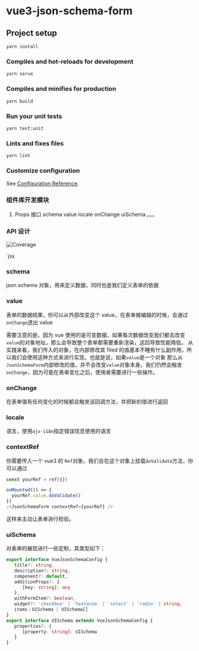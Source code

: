 # vue3-json-schema-form

## Project setup

```
yarn install
```

### Compiles and hot-reloads for development

```
yarn serve
```

### Compiles and minifies for production

```
yarn build
```

### Run your unit tests

```
yarn test:unit
```

### Lints and fixes files

```
yarn lint
```

### Customize configuration

See [Configuration Reference](https://cli.vuejs.org/config/).

### 组件库开发模块

1. Props 接口
   schema
   value
   locale
   onChange
   uiSchema
   。。。

### API 设计
![Coverage](https://img.shields.io/codecov/Jokcy/vjsf-imooc/branch/11-4)

`jsx
<JsonSchemaForm
    schema={schema}
    value={value}
    onChange={onChange}
    locale={locale}
    contextRef={someRef}
    uiSchema={uiSchema}
/>

### schema

json schema 对象，用来定义数据，同时也是我们定义表单的依据

### value

表单的数据结果，你可以从外部改变这个 value，在表单被编辑的时候，会通过`onChange`透出 value

需要注意的是，因为 vue 使用的是可变数据，如果每次数据改变我们都去改变`value`的对象地址。那么会导致整个表单都需要重新渲染，这回导致性能降低。
从实践来看，我们传入的对象，在内部修改其 filed 的值基本不睡有什么副作用，所以我们会使用这种方式来进行实现。也就是说，如果`value`是一个对象
那么从`JsonSchemaForm`内部修改的值，并不会改变`value`对象本身。我们仍然会触发`onChange`，因为可能在表单变化之后，使用者需要进行一些操作。

### onChange

在表单值有任何变化的时候都会触发该回调方法，并把新的值进行返回

### locale

语言，使用`ajv-i18n`指定错误信息使用的语言

### contextRef

你需要传入一个 vue3 的 `Ref`对象，我们会在这个对象上挂载`doValidate`方法，你可以通过

```ts
const yourRef = ref({})

onMounted(() => {
  yourRef.value.doValidate()
})
;<JsonSchemaForm contextRef={yourRef} />
```

这样来主动让表单进行校验。

### uiSchema

对表单的展现进行一些定制，其类型如下：

```ts
export interface VueJsonSchemaConfig {
   title?: string,
   description?: string,
   component?: default,
   additionProps?: {
      [key: string]: any
   },
   withFormItem?: boolean,
   widget?: 'checkbox' | 'textarea' | 'select' | 'radio' | string,
   items：UISchema | UISchema[]
}
export interface UISchema extends VueJsonSchemaConfig {
   properties?: {
      [property: string]: UISchema
   }
}
```
